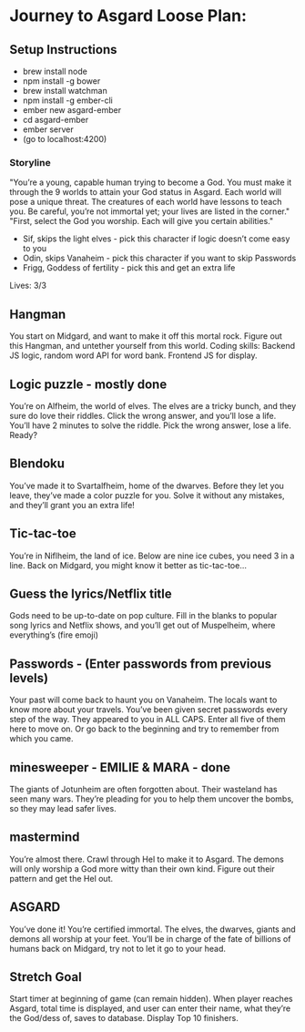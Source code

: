 # Journey to Asgard Loose Plan:

## Setup Instructions

* brew install node
* npm install -g bower
* brew install watchman
* npm install -g ember-cli
* ember new asgard-ember
* cd asgard-ember
* ember server
* (go to localhost:4200)

### Storyline
"You’re a young, capable human trying to become a God. You must make it through the 9 worlds to attain your God status in Asgard. Each world will pose a unique threat. The creatures of each world have lessons to teach you. Be careful, you’re not immortal yet; your lives are listed in the corner."
"First, select the God you worship. Each will give you certain abilities."
* Sif, skips the light elves - pick this character if logic doesn’t come easy to you
* Odin, skips Vanaheim - pick this character if you want to skip Passwords
* Frigg, Goddess of fertility - pick this and get an extra life

Lives: 3/3

## Hangman
You start on Midgard, and want to make it off this mortal rock. Figure out this Hangman, and untether yourself from this world.
Coding skills: Backend JS logic, random word API for word bank. Frontend JS for display.

## Logic puzzle - mostly done
You’re on Alfheim, the world of elves. The elves are a tricky bunch, and they sure do love their riddles. Click the wrong answer, and you’ll lose a life. You’ll have 2 minutes to solve the riddle. Pick the wrong answer, lose a life. Ready?

## Blendoku
You’ve made it to Svartalfheim, home of the dwarves. Before they let you leave, they’ve made a color puzzle for you. Solve it without any mistakes, and they’ll grant you an extra life!

## Tic-tac-toe
You’re in Niflheim, the land of ice. Below are nine ice cubes, you need 3 in a line. Back on Midgard, you might know it better as tic-tac-toe…

## Guess the lyrics/Netflix title
Gods need to be up-to-date on pop culture. Fill in the blanks to popular song lyrics and Netflix shows, and you’ll get out of Muspelheim, where everything’s (fire emoji)


## Passwords - (Enter passwords from previous levels)
Your past will come back to haunt you on Vanaheim. The locals want to know more about your travels. You’ve been given secret passwords every step of the way. They appeared to you in ALL CAPS. Enter all five of them here to move on. Or go back to the beginning and try to remember from which you came.

## minesweeper - EMILIE & MARA - done
The giants of Jotunheim are often forgotten about. Their wasteland has seen many wars. They’re pleading for you to help them uncover the bombs, so they may lead safer lives.

## mastermind
You’re almost there. Crawl through Hel to make it to Asgard. The demons will only worship a God more witty than their own kind. Figure out their pattern and get the Hel out.


## ASGARD
You’ve done it! You’re certified immortal. The elves, the dwarves, giants and demons all worship at your feet. You’ll be in charge of the fate of billions of humans back on Midgard, try not to let it go to your head.

## Stretch Goal
Start timer at beginning of game (can remain hidden). When player reaches Asgard, total time is displayed, and user can enter their name, what they’re the God/dess of, saves to database. Display Top 10 finishers.
